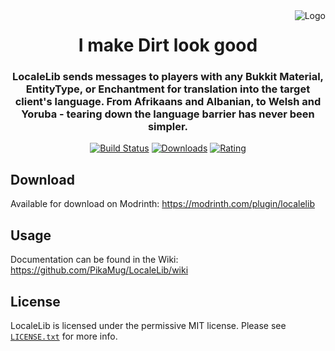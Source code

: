<img src="https://i.imgur.com/mWUV6Zm.png" alt="Logo" align="right">
<div align="center">
  <h1>I make Dirt look good</h1>
  <h3>LocaleLib sends messages to players with any Bukkit Material, EntityType, or Enchantment for translation into the target client's language. From Afrikaans and Albanian, to Welsh and Yoruba - tearing down the language barrier has never been simpler.</h3>
  
[![Build Status](https://ci.codemc.org/job/PikaMug/job/LocaleLib/badge/icon)](https://ci.codemc.io/job/PikaMug/job/LocaleLib/)
[![Downloads](https://img.shields.io/spiget/downloads/65617)](https://www.spigotmc.org/resources/localelib.65617/)
[![Rating](https://img.shields.io/spiget/stars/65617)](https://www.spigotmc.org/resources/localelib.65617/)
</div>

Download
---

Available for download on Modrinth: https://modrinth.com/plugin/localelib

Usage
---

Documentation can be found in the Wiki: https://github.com/PikaMug/LocaleLib/wiki

License
---

LocaleLib is licensed under the permissive MIT license. Please see [`LICENSE.txt`](https://github.com/PikaMug/LocaleLib/blob/master/LICENSE.txt) for more info.
